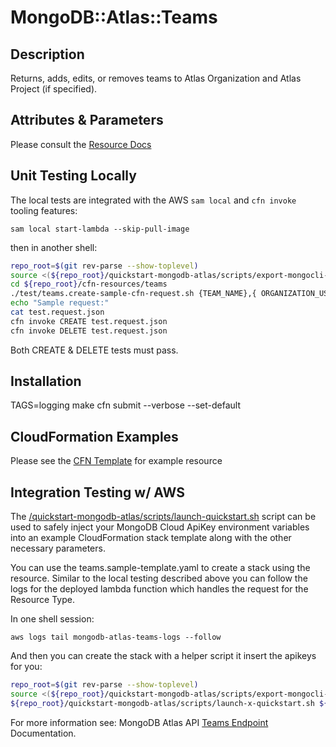 # MongoDB::Atlas::Teams

## Description
Returns, adds, edits, or removes teams to Atlas Organization and Atlas Project (if specified).

## Attributes & Parameters

Please consult the [Resource Docs](docs/README.md)

## Unit Testing Locally

The local tests are integrated with the AWS `sam local` and `cfn invoke` tooling features:

```
sam local start-lambda --skip-pull-image
```
then in another shell:
```bash
repo_root=$(git rev-parse --show-toplevel)
source <(${repo_root}/quickstart-mongodb-atlas/scripts/export-mongocli-config.py)
cd ${repo_root}/cfn-resources/teams
./test/teams.create-sample-cfn-request.sh {TEAM_NAME},{ ORGANIZATION_USER_EMAIL} > test.request.json 
echo "Sample request:"
cat test.request.json
cfn invoke CREATE test.request.json 
cfn invoke DELETE test.request.json 
```

Both CREATE & DELETE tests must pass.

## Installation
TAGS=logging make
cfn submit --verbose --set-default

## CloudFormation Examples

Please see the [CFN Template](/examples/teams/teams.json) for example resource

## Integration Testing w/ AWS

The [/quickstart-mongodb-atlas/scripts/launch-quickstart.sh](https://github.com/mongodb/mongodbatlas-cloudformation-resources/blob/master/quickstart-mongodb-atlas/scripts/launch-quickstart.sh) script
can be used to safely inject your MongoDB Cloud ApiKey environment variables into an example
CloudFormation stack template along with the other necessary parameters.

You can use the teams.sample-template.yaml to create a stack using the resource.
Similar to the local testing described above you can follow the logs for the deployed
lambda function which handles the request for the Resource Type.

In one shell session:
```
aws logs tail mongodb-atlas-teams-logs --follow
```

And then you can create the stack with a helper script it insert the apikeys for you:


```bash
repo_root=$(git rev-parse --show-toplevel)
source <(${repo_root}/quickstart-mongodb-atlas/scripts/export-mongocli-config.py)
${repo_root}/quickstart-mongodb-atlas/scripts/launch-x-quickstart.sh ${repo_root}/cfn-resources/teams/test/teams.sample-template.yaml SampleAccessList1 ParameterKey=Name,ParameterValue=<YOUR_TEAM_NAME>  ParameterKey=Usernames,ParameterValue=<email id of one user assigned to your organization>
```

For more information see: MongoDB Atlas API [Teams Endpoint](https://www.mongodb.com/docs/atlas/reference/api-resources-spec/#tag/Teams) Documentation.
